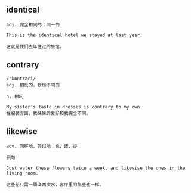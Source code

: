 ## identical
```
adj. 完全相同的；同一的

This is the identical hotel we stayed at last year.

这就是我们去年住过的旅馆。
```

## contrary
```
/'kɒntrəri/
adj. 相反的，截然不同的

n. 相反

My sister's taste in dresses is contrary to my own.
在服装方面，我妹妹的爱好和我完全不同。
```
## likewise
```
adv. 同样地，类似地；也，还，亦

例句

Just water these flowers twice a week, and likewise the ones in the living room.

这些花只需一周浇两次水，客厅里的那些也一样。
```
